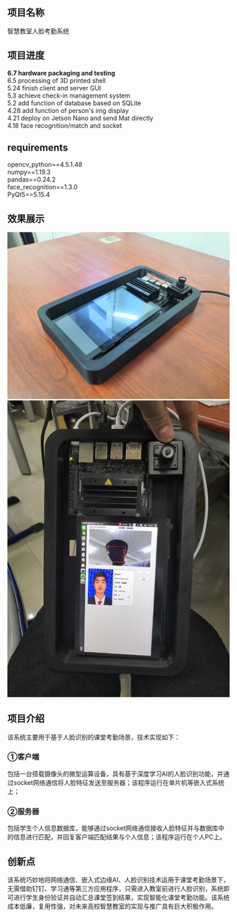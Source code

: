 ## 项目名称
智慧教室人脸考勤系统

## 项目进度  
**6.7  hardware packaging and testing**  
6.5  processing of 3D printed shell    
5.24 finish client and server GUI    
5.3  achieve check-in management system  
5.2  add function of database based on SQLite   
4.28 add function of person's img display  
4.21 deploy on Jetson Nano and send Mat directly  
4.18 face recognition/match and socket  

## requirements
opencv_python==4.5.1.48  
numpy==1.19.3  
pandas==0.24.2  
face_recognition==1.3.0  
PyQt5==5.15.4  

## 效果展示
![avatar](/example1.jpg)    
![avatar](/example2.jpg)    

## 项目介绍
该系统主要用于基于人脸识别的课堂考勤场景，技术实现如下：
### ①客户端
包括一台搭载摄像头的微型运算设备，具有基于深度学习AI的人脸识别功能，并通过socket网络通信将人脸特征发送至服务器；该程序运行在单片机等嵌入式系统上；
### ②服务器
包括学生个人信息数据库，能够通过socket网络通信接收人脸特征并与数据库中的信息进行匹配，并回复客户端匹配结果与个人信息；该程序运行在个人PC上。

## 创新点
该系统巧妙地将网络通信、嵌入式边缘AI、人脸识别技术运用于课堂考勤场景下，无需借助钉钉、学习通等第三方应用程序，只需进入教室前进行人脸识别，系统即可进行学生身份验证并自动汇总课堂签到结果，实现智能化课堂考勤功能。该系统成本低廉，复用性强，对未来高校智慧教室的实现与推广具有巨大积极作用。
